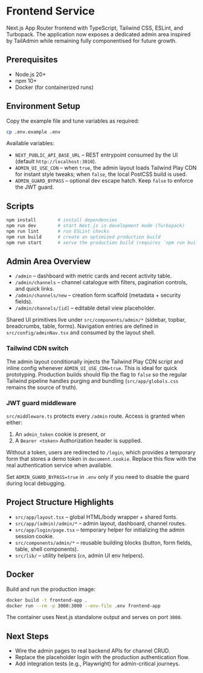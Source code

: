 # Frontend Service

Next.js App Router frontend with TypeScript, Tailwind CSS, ESLint, and Turbopack. The application now exposes a dedicated admin area inspired by TailAdmin while remaining fully componentised for future growth.

## Prerequisites

- Node.js 20+
- npm 10+
- Docker (for containerized runs)

## Environment Setup

Copy the example file and tune variables as required:

```bash
cp .env.example .env
```

Available variables:

- `NEXT_PUBLIC_API_BASE_URL` – REST entrypoint consumed by the UI (default `http://localhost:3010`).
- `ADMIN_UI_USE_CDN` – when `true`, the admin layout loads Tailwind Play CDN for instant style tweaks; when `false`, the local PostCSS build is used.
- `ADMIN_GUARD_BYPASS` – optional dev escape hatch. Keep `false` to enforce the JWT guard.

## Scripts

```bash
npm install        # install dependencies
npm run dev        # start Next.js in development mode (Turbopack)
npm run lint       # run ESLint checks
npm run build      # create an optimized production build
npm run start      # serve the production build (requires `npm run build`)
```

## Admin Area Overview

- `/admin` – dashboard with metric cards and recent activity table.
- `/admin/channels` – channel catalogue with filters, pagination controls, and quick links.
- `/admin/channels/new` – creation form scaffold (metadata + security fields).
- `/admin/channels/[id]` – editable detail view placeholder.

Shared UI primitives live under `src/components/admin/*` (sidebar, topbar, breadcrumbs, table, forms). Navigation entries are defined in `src/config/adminNav.tsx` and consumed by the layout shell.

### Tailwind CDN switch

The admin layout conditionally injects the Tailwind Play CDN script and inline config whenever `ADMIN_UI_USE_CDN=true`. This is ideal for quick prototyping. Production builds should flip the flag to `false` so the regular Tailwind pipeline handles purging and bundling (`src/app/globals.css` remains the source of truth).

### JWT guard middleware

`src/middleware.ts` protects every `/admin` route. Access is granted when either:

1. An `admin_token` cookie is present, or
2. A `Bearer <token>` Authorization header is supplied.

Without a token, users are redirected to `/login`, which provides a temporary form that stores a demo token in `document.cookie`. Replace this flow with the real authentication service when available.

Set `ADMIN_GUARD_BYPASS=true` in `.env` only if you need to disable the guard during local debugging.

## Project Structure Highlights

- `src/app/layout.tsx` – global HTML/body wrapper + shared fonts.
- `src/app/(admin)/admin/*` – admin layout, dashboard, channel routes.
- `src/app/login/page.tsx` – temporary helper for initializing the admin session cookie.
- `src/components/admin/*` – reusable building blocks (button, form fields, table, shell components).
- `src/lib/` – utility helpers (`cn`, admin UI env helpers).

## Docker

Build and run the production image:

```bash
docker build -t frontend-app .
docker run --rm -p 3000:3000 --env-file .env frontend-app
```

The container uses Next.js standalone output and serves on port `3000`.

## Next Steps

- Wire the admin pages to real backend APIs for channel CRUD.
- Replace the placeholder login with the production authentication flow.
- Add integration tests (e.g., Playwright) for admin-critical journeys.